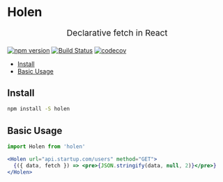 

# Holen
<p align="center" style="font-size: 1.2rem;">Declarative fetch in React</p>

[![npm version](https://badge.fury.io/js/holen.svg)](https://badge.fury.io/js/holen)
[![Build Status](https://travis-ci.org/tkh44/holen.svg?branch=master)](https://travis-ci.org/tkh44/holen)
[![codecov](https://codecov.io/gh/tkh44/holen/branch/master/graph/badge.svg)](https://codecov.io/gh/tkh44/holen)

-   [Install](#install)
-   [Basic Usage](#basic-usage)

## Install

```bash
npm install -S holen
```

## Basic Usage
```jsx
import Holen from 'holen'

<Holen url="api.startup.com/users" method="GET">
  {({ data, fetch }) => <pre>{JSON.stringify(data, null, 2)}</pre>}
</Holen> 
```
